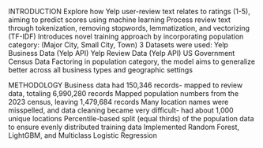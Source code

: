 INTRODUCTION
Explore how Yelp user-review text relates to ratings (1-5), aiming to predict scores using machine learning 
Process review text through tokenization, removing stopwords, lemmatization, and vectorizing (TF-IDF)
Introduces novel training approach by incorporating population category: (Major City, Small City, Town)
3 Datasets were used:
Yelp Business Data (Yelp API)
Yelp Review Data (Yelp API)
US Government Census Data
Factoring in population category, the model aims to generalize better across all business types and geographic settings

METHODOLOGY
Business data had 150,346 records- mapped to review data, totaling 6,990,280 records
Mapped population numbers from the 2023 census, leaving 1,479,684 records
Many location names were misspelled, and data cleaning became very difficult- had about 1,000 unique locations
Percentile-based split (equal thirds) of the population data to ensure evenly distributed training data
Implemented Random Forest, LightGBM, and Multiclass Logistic Regression
